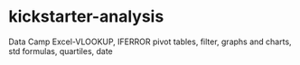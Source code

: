 # kickstarter-analysis
Data Camp Excel-VLOOKUP, IFERROR pivot tables, filter, graphs and charts, std formulas, quartiles, date
